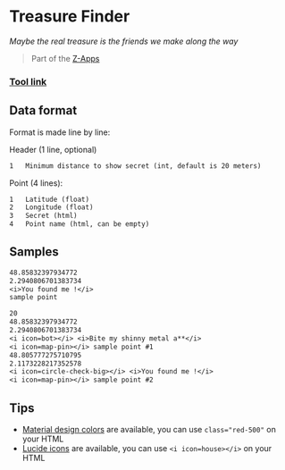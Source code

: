 # Treasure Finder
*Maybe the real treasure is the friends we make along the way*

> Part of the [Z-Apps](https://github.com/clement-gouin/z-app)

### [Tool link](https://clement-gouin.github.io/treasure-finder/)

## Data format

Format is made line by line:

Header (1 line, optional)
```txt
1   Minimum distance to show secret (int, default is 20 meters)
```

Point (4 lines):
```txt
1   Latitude (float)
2   Longitude (float)
3   Secret (html)
4   Point name (html, can be empty)
```

## Samples

```txt
48.85832397934772
2.2940806701383734
<i>You found me !</i>
sample point
```

```txt
20
48.85832397934772
2.2940806701383734
<i icon=bot></i> <i>Bite my shinny metal a**</i>
<i icon=map-pin></i> sample point #1
48.805777275710795
2.1173228217352578
<i icon=circle-check-big></i> <i>You found me !</i>
<i icon=map-pin></i> sample point #2
```

## Tips

* [Material design colors](https://materialui.co/colors/) are available, you can use `class="red-500"` on your HTML
* [Lucide icons](https://lucide.dev/icons) are available, you can use `<i icon=house></i>` on your HTML